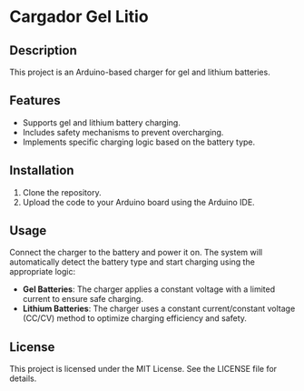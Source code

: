 # Cargador Gel Litio

## Description
This project is an Arduino-based charger for gel and lithium batteries.

## Features
- Supports gel and lithium battery charging.
- Includes safety mechanisms to prevent overcharging.
- Implements specific charging logic based on the battery type.

## Installation
1. Clone the repository.
2. Upload the code to your Arduino board using the Arduino IDE.

## Usage
Connect the charger to the battery and power it on. The system will automatically detect the battery type and start charging using the appropriate logic:
- **Gel Batteries**: The charger applies a constant voltage with a limited current to ensure safe charging.
- **Lithium Batteries**: The charger uses a constant current/constant voltage (CC/CV) method to optimize charging efficiency and safety.

## License
This project is licensed under the MIT License. See the LICENSE file for details.

